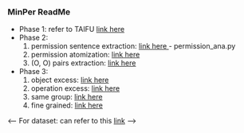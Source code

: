 ### MinPer ReadMe

- Phase 1: refer to TAIFU               [link here](https://github.com/happybee9494/Taifu/tree/main/Phase1ConnectServices)
- Phase 2: 
  1. permission sentence extraction:    [link here
](https://github.com/2022-MinPer/2022-MinPer/tree/main/oauth)- permission_ana.py
  2. permission atomization:            [link here](https://github.com/2022-MinPer/2022-MinPer/tree/main/stanford_parser/atomic_operation.py)
  3. (O, O) pairs extraction:           [link here](https://github.com/2022-MinPer/2022-MinPer/blob/main/stanford_parser/atomic_operation.py#L355)
- Phase 3:
  1. object excess:                     [link here](https://github.com/2022-MinPer/2022-MinPer/tree/main/nn_overclaim)
  2. operation excess:                  [link here](https://github.com/2022-MinPer/2022-MinPer/tree/main/verb_overclaim)
  3. same group:                        [link here](https://github.com/2022-MinPer/2022-MinPer/tree/main/same_group_overclaim)
  4. fine grained:                      [link here](https://github.com/2022-MinPer/2022-MinPer/tree/main/fine_grain)


<-- For dataset:
can refer to this                       [link](continue) -->
